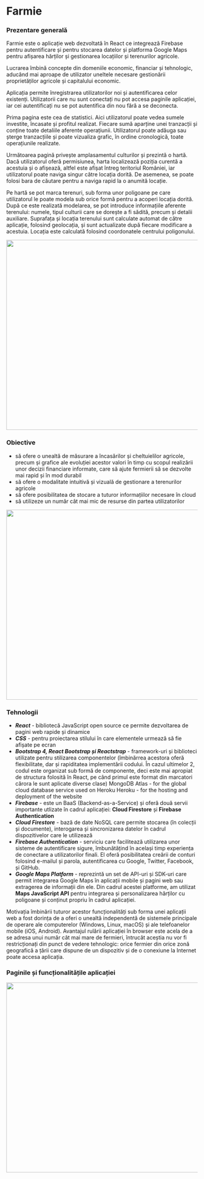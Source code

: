 # Farmie 

### Prezentare generală
Farmie este o aplicație web dezvoltată în React ce integrează Firebase pentru
autentificare și pentru stocarea datelor și platforma Google Maps pentru afișarea hărților și
gestionarea locațiilor și terenurilor agricole.

Lucrarea îmbină concepte din domeniile economic, financiar și tehnologic, aducând
mai aproape de utilizator uneltele necesare gestionării proprietăților agricole și capitalului
economic.

Aplicația permite înregistrarea utilizatorilor noi și autentificarea celor existenți.
Utilizatorii care nu sunt conectați nu pot accesa paginile aplicației, iar cei autentificați nu se
pot autentifica din nou fără a se deconecta.

Prima pagina este cea de statistici. Aici utilizatorul poate vedea sumele investite,
încasate și profitul realizat. Fiecare sumă aparține unei tranzacții și conține toate detaliile
aferente operațiunii. Utilizatorul poate adăuga sau șterge tranzacțiile și poate vizualiza grafic,
în ordine cronologică, toate operațiunile realizate.

Următoarea pagină privește amplasamentul culturilor și prezintă o hartă. Dacă
utilizatorul oferă permisiunea, harta localizează poziția curentă a acestuia și o afișează, altfel
este afișat întreg teritoriul României, iar utilizatorul poate naviga singur către locația dorită.
De asemenea, se poate folosi bara de căutare pentru a naviga rapid la o anumită locație.

Pe hartă se pot marca terenuri, sub forma unor poligoane pe care utilizatorul le poate
modela sub orice formă pentru a acoperi locația dorită. După ce este realizată modelarea, se
pot introduce informațiile aferente terenului: numele, tipul culturii care se dorește a fi sădită,
precum și detalii auxiliare. Suprafața și locația terenului sunt calculate automat de către
aplicație, folosind geolocația, și sunt actualizate după fiecare modificare a acestuia. Locația
este calculată folosind coordonatele centrului poligonului.

<p align="center">
  <img src="https://user-images.githubusercontent.com/57111995/150639666-ae93250a-ced2-4a82-9c4f-a7136eeacbdb.png" width="800" height="500"/>
</p>

### Obiective
- să ofere o unealtă de măsurare a încasărilor și cheltuielilor agricole, precum și grafice
ale evoluției acestor valori în timp cu scopul realizării unor decizii financiare
informate, care să ajute fermierii să se dezvolte mai rapid și în mod durabil
- să ofere o modalitate intuitivă și vizuală de gestionare a terenurilor agricole
- să ofere posibilitatea de stocare a tuturor informațiilor necesare în cloud
- să utilizeze un număr cât mai mic de resurse din partea utilizatorilor
 
<p align="center">
  <img src="https://user-images.githubusercontent.com/57111995/150639693-e133b2b6-4de4-4cd2-bf36-e7f2f748e970.png" width="800" height="500"/>
</p>

### Tehnologii
- ***React*** - bibliotecă JavaScript open source ce permite dezvoltarea de pagini web rapide și dinamice
- ***CSS*** - pentru proiectarea stilului în care elementele urmează să fie afișate pe ecran
- ***Bootstrap 4, React Bootstrap și Reactstrap*** - framework-uri și biblioteci utilizate pentru stilizarea componentelor (îmbinărrea acestora oferă flexibilitate, dar și rapiditatea implementării codului. În cazul ultimelor 2, codul este
organizat sub formă de componente, deci este mai apropiat de structura folosită în React, pe când primul este format din marcatori cărora le sunt aplicate diverse clase)
MongoDB Atlas - for the global cloud database service used on Heroku
Heroku - for the hosting and deployment of the website
- ***Firebase*** - este un BaaS (Backend-as-a-Service) și oferă două servii importante utlizate în cadrul aplicației: **Cloud Firestore** și **Firebase Authentication**
- ***Cloud Firestore*** - bază de date NoSQL care permite stocarea (în colecții și documente), interogarea și sincronizarea datelor în cadrul dispozitivelor care le utilizează
- ***Firebase Authentication*** - serviciu care facilitează utilizarea unor sisteme de autentificare sigure, îmbunătățind în același timp experiența de conectare a utilizatorilor finali. El oferă posibilitatea creării de conturi folosind e-mailul și parola, autentificarea cu
Google, Twitter, Facebook, și GitHub.
- ***Google Maps Platform*** - reprezintă un set de API-uri și SDK-uri care permit integrarea Google Maps în aplicații mobile și pagini web sau extragerea de informații din ele. Din cadrul acestei platforme, am utilizat **Maps JavaScript API** pentru integrarea și personalizarea hărților cu poligoane și conținut propriu în cadrul aplicației.

Motivația îmbinării tuturor acestor funcționalități sub forma unei aplicații web a fost
dorința de a oferi o unealtă independentă de sistemele principale de operare ale computerelor
(Windows, Linux, macOS) și ale telefoanelor mobile (iOS, Android). Avantajul rulării
aplicației în browser este acela de a se adresa unui număr cât mai mare de fermieri, întrucât
aceștia nu vor fi restricționați din punct de vedere tehnologic: orice fermier din orice zonă
geografică a țării care dispune de un dispozitiv și de o conexiune la Internet poate accesa
aplicația.

### Paginile și funcționalitățile aplicației
<p align="center">
  <img src="https://user-images.githubusercontent.com/57111995/150639620-a22ee909-525f-4b57-b1ab-42f7fa4474af.png" width="800" height="500"/>
</p>

